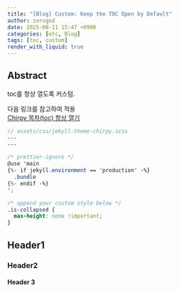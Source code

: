 ```yaml
---
title: "[Blog] Custom: Keep the TOC Open by Default"
author: zerogod
date: 2025-08-11 15:47 +0900
categories: [etc, Blog]
tags: [toc, custom]
render_with_liquid: true
---
```


## Abstract
toc를 항상 열도록 커스텀. 

다음 링크를 참고하여 적용   
[Chirpy 목차(toc) 항상 열기](https://namju.kim/posts/chirpy-toc-always-open/)

```scss
// assets/css/jekyll-theme-chirpy.scss
---
---

/* prettier-ignore */
@use 'main
{%- if jekyll.environment == 'production' -%}
  .bundle
{%- endif -%}
';

/* append your custom style below */
.is-collapsed {
  max-height: none !important;
}
```

## Header1
### Header2
#### Header 3